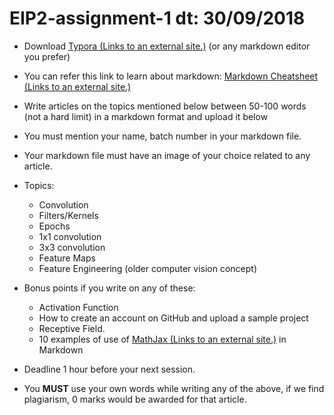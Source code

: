# EIP2-assignment-1 dt: 30/09/2018
- Download [Typora (Links to an external site.)](https://typora.io/) (or any markdown editor you prefer)

- You can refer this link to learn about markdown: [Markdown Cheatsheet (Links to an external site.)](https://github.com/adam-p/markdown-here/wiki/Markdown-Cheatsheet)

- Write articles on the topics mentioned below between 50-100 words (not a hard limit) in a markdown format and upload it below

- You must mention your name, batch number in your markdown file.

- Your markdown file must have an image of your choice related to any article.

- Topics:

  - Convolution
  - Filters/Kernels
  - Epochs
  - 1x1 convolution
  - 3x3 convolution
  - Feature Maps
  - Feature Engineering (older computer vision concept)

- Bonus points if you write on any of these:

  - Activation Function
  - How to create an account on GitHub and upload a sample project
  - Receptive Field.
  - 10 examples of use of [MathJax (Links to an external site.)](https://support.typora.io/Markdown-Reference/#math-blocks) in Markdown

- Deadline 1 hour before your next session.

- You **MUST** use your own words while writing any of the above, if we find plagiarism, 0 marks would be awarded for that article.


